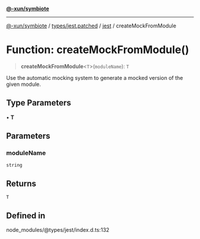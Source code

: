 [**@-xun/symbiote**](../../../../../README.md)

***

[@-xun/symbiote](../../../../../README.md) / [types/jest.patched](../../../README.md) / [jest](../README.md) / createMockFromModule

# Function: createMockFromModule()

> **createMockFromModule**\<`T`\>(`moduleName`): `T`

Use the automatic mocking system to generate a mocked version of the given module.

## Type Parameters

• **T**

## Parameters

### moduleName

`string`

## Returns

`T`

## Defined in

node\_modules/@types/jest/index.d.ts:132
